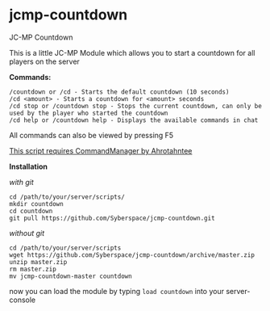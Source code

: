 jcmp-countdown
==============

JC-MP Countdown

This is a little JC-MP Module which allows you to start a countdown for all players on the server

__Commands:__
```
/countdown or /cd - Starts the default countdown (10 seconds)
/cd <amount> - Starts a countdown for <amount> seconds
/cd stop or /countdown stop - Stops the current countdown, can only be used by the player who started the countdown
/cd help or /countdown help - Displays the available commands in chat
```
All commands can also be viewed by pressing F5


[This script requires CommandManager by Ahrotahntee](http://www.jc-mp.com/forums/index.php/topic,3364.0.html)

__Installation__

_with git_
```
cd /path/to/your/server/scripts/
mkdir countdown
cd countdown
git pull https://github.com/Syberspace/jcmp-countdown.git
```

_without git_
```
cd /path/to/your/server/scripts
wget https://github.com/Syberspace/jcmp-countdown/archive/master.zip
unzip master.zip
rm master.zip
mv jcmp-countdown-master countdown
```


now you can load the module by typing `load countdown` into your server-console
